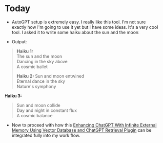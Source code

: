 # Today

* AutoGPT setup is extremely easy. I really like this tool. I'm not sure exactly how I'm going to use it yet but I have some ideas. It's a very cool tool. I asked it to write some haiku about the sun and the moon:

* Output:

> **Haiku 1:**  
> The sun and the moon  
> Dancing in the sky above  
> A cosmic ballet
>
> **Haiku 2:**
> Sun and moon entwined  
> Eternal dance in the sky  
> Nature's symphony
>
**Haiku 3:**  
> Sun and moon collide  
> Day and night in constant flux  
> A cosmic balance

* Now to proceed with how this [Enhancing ChatGPT With Infinite External Memory Using Vector Database and ChatGPT Retrieval Plugin](https://betterprogramming.pub/enhancing-chatgpt-with-infinite-external-memory-using-vector-database-and-chatgpt-retrieval-plugin-b6f4ea16ab8) can be integrated fully into my work flow.